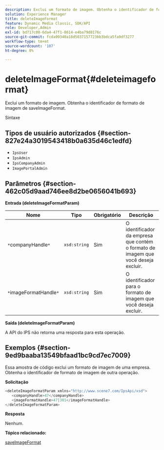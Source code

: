 ```yaml
---
description: Exclui um formato de imagem. Obtenha o identificador de formato de imagem de saveImageFormat.
solution: Experience Manager
title: deleteImageFormat
feature: Dynamic Media Classic, SDK/API
role: Developer,Admin
exl-id: bd717c08-6da4-47f1-8614-e4ba79d8176c
source-git-commit: fcda99340a18d5037157723bb3bdca5fa9df3277
workflow-type: tm+mt
source-wordcount: '107'
ht-degree: 0%

---
```


# deleteImageFormat{#deleteimageformat}

Exclui um formato de imagem. Obtenha o identificador de formato de imagem de saveImageFormat.

Sintaxe

## Tipos de usuário autorizados {#section-827e24a3019543418b0a635d46c1edfd}

* `IpsUser`
* `IpsAdmin`
* `IpsCompanyAdmin`
* `ImagePortalAdmin`

## Parâmetros {#section-462c05d9aad746ee8d2be0656041b693}

**Entrada (deleteImageFormatParam)**

| Nome | Tipo | Obrigatório | Descrição |
|---|---|---|---|
| `*`companyHandle`*` | `xsd:string` | Sim | O identificador da empresa que contém o formato de imagem que você deseja excluir. |
| `*`imageFormatHandle`*` | `xsd:string` | Sim | O identificador para o formato de imagem que você deseja excluir. |

**Saída (deleteImageFormatParam)**

A API do IPS não retorna uma resposta para esta operação.

## Exemplos {#section-9ed9baaba13549bfaad1bc9cd7ec7009}

Essa amostra de código exclui um formato de imagem de uma empresa. Obtenha o identificador de formato de imagem de outra operação.

**Solicitação**

```java
<deleteImageFormatParam xmlns="http://www.scene7.com/IpsApi/xsd">
   <companyHandle>47</companyHandle>
   <imageFormatHandle>47|301</imageFormatHandle>
</deleteImageFormatParam>
```

**Resposta**

Nenhum.

**Tópico relacionado:**

[saveImageFormat](../../../operations/c-operations-intro/c-methods/r-save-image-format.md#reference-d15c27f533ef41e38b54a539a304bd1d)
